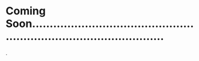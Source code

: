 # Coming Soon...........................................................................................
.
